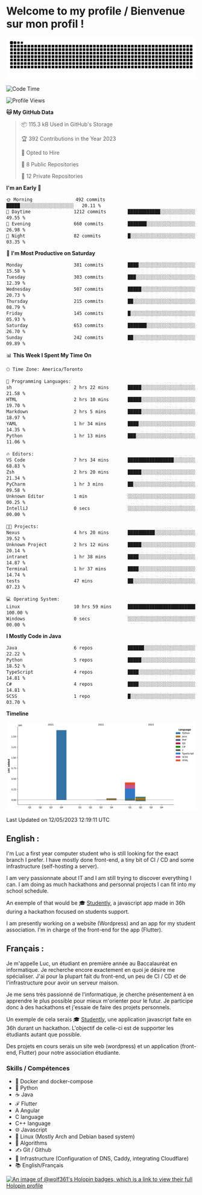# Welcome to my profile / Bienvenue sur mon profil !

![snake gif](https://github.com/wolf-361/wolf-361/blob/output/github-contribution-grid-snake.svg)

<!--START_SECTION:waka-->
![Code Time](http://img.shields.io/badge/Code%20Time-78%20hrs-blue)

![Profile Views](http://img.shields.io/badge/Profile%20Views-0-blue)

**🐱 My GitHub Data** 

> 📦 115.3 kB Used in GitHub's Storage 
 > 
> 🏆 392 Contributions in the Year 2023
 > 
> 💼 Opted to Hire
 > 
> 📜 8 Public Repositories 
 > 
> 🔑 12 Private Repositories 
 > 
**I'm an Early 🐤** 

```text
🌞 Morning                492 commits         █████░░░░░░░░░░░░░░░░░░░░   20.11 % 
🌆 Daytime                1212 commits        ████████████░░░░░░░░░░░░░   49.55 % 
🌃 Evening                660 commits         ███████░░░░░░░░░░░░░░░░░░   26.98 % 
🌙 Night                  82 commits          █░░░░░░░░░░░░░░░░░░░░░░░░   03.35 % 
```
📅 **I'm Most Productive on Saturday** 

```text
Monday                   381 commits         ████░░░░░░░░░░░░░░░░░░░░░   15.58 % 
Tuesday                  303 commits         ███░░░░░░░░░░░░░░░░░░░░░░   12.39 % 
Wednesday                507 commits         █████░░░░░░░░░░░░░░░░░░░░   20.73 % 
Thursday                 215 commits         ██░░░░░░░░░░░░░░░░░░░░░░░   08.79 % 
Friday                   145 commits         █░░░░░░░░░░░░░░░░░░░░░░░░   05.93 % 
Saturday                 653 commits         ███████░░░░░░░░░░░░░░░░░░   26.70 % 
Sunday                   242 commits         ██░░░░░░░░░░░░░░░░░░░░░░░   09.89 % 
```


📊 **This Week I Spent My Time On** 

```text
🕑︎ Time Zone: America/Toronto

💬 Programming Languages: 
sh                       2 hrs 22 mins       █████░░░░░░░░░░░░░░░░░░░░   21.58 % 
HTML                     2 hrs 10 mins       █████░░░░░░░░░░░░░░░░░░░░   19.70 % 
Markdown                 2 hrs 5 mins        █████░░░░░░░░░░░░░░░░░░░░   18.97 % 
YAML                     1 hr 34 mins        ████░░░░░░░░░░░░░░░░░░░░░   14.35 % 
Python                   1 hr 13 mins        ███░░░░░░░░░░░░░░░░░░░░░░   11.06 % 

🔥 Editors: 
VS Code                  7 hrs 34 mins       █████████████████░░░░░░░░   68.83 % 
Zsh                      2 hrs 20 mins       █████░░░░░░░░░░░░░░░░░░░░   21.34 % 
PyCharm                  1 hr 3 mins         ██░░░░░░░░░░░░░░░░░░░░░░░   09.58 % 
Unknown Editor           1 min               ░░░░░░░░░░░░░░░░░░░░░░░░░   00.25 % 
IntelliJ                 0 secs              ░░░░░░░░░░░░░░░░░░░░░░░░░   00.00 % 

🐱‍💻 Projects: 
Nexus                    4 hrs 20 mins       ██████████░░░░░░░░░░░░░░░   39.52 % 
Unknown Project          2 hrs 12 mins       █████░░░░░░░░░░░░░░░░░░░░   20.14 % 
intranet                 1 hr 38 mins        ████░░░░░░░░░░░░░░░░░░░░░   14.87 % 
Terminal                 1 hr 37 mins        ████░░░░░░░░░░░░░░░░░░░░░   14.74 % 
tests                    47 mins             ██░░░░░░░░░░░░░░░░░░░░░░░   07.23 % 

💻 Operating System: 
Linux                    10 hrs 59 mins      █████████████████████████   100.00 % 
Windows                  0 secs              ░░░░░░░░░░░░░░░░░░░░░░░░░   00.00 % 
```

**I Mostly Code in Java** 

```text
Java                     6 repos             ██████░░░░░░░░░░░░░░░░░░░   22.22 % 
Python                   5 repos             █████░░░░░░░░░░░░░░░░░░░░   18.52 % 
TypeScript               4 repos             ████░░░░░░░░░░░░░░░░░░░░░   14.81 % 
C#                       4 repos             ████░░░░░░░░░░░░░░░░░░░░░   14.81 % 
SCSS                     1 repo              █░░░░░░░░░░░░░░░░░░░░░░░░   03.70 % 
```



**Timeline**

![Lines of Code chart](https://raw.githubusercontent.com/wolf-361/wolf-361/main/assets/bar_graph.png)


 Last Updated on 12/05/2023 12:19:11 UTC
<!--END_SECTION:waka-->

## English : 

I'm Luc a first year computer student who is still looking for the exact branch I prefer. I have mostly done front-end, a tiny bit of CI / CD and some infrastructure (self-hosting a server).

I am very passionnate about IT and I am still trying to discover everything I can. I am doing as much hackathons and personnal projects I can fit into my school schedule.

An exemple of that would be 🎓 [Studently](https://github.com/wolf-361/Studently-CodeJam12), a javascript app made in 36h during a hackathon focused on students support.

I am presently working on a website (Wordpress) and an app for my student association. I'm in charge of the front-end for the app (Flutter).

## Français :

Je m'appelle Luc, un étudiant en première année au Baccalauréat en informatique. Je recherche encore exactement en quoi je désire me spécialiser. J'ai pour la plupart fait du front-end, un peu de CI / CD et de l'infrastructure pour avoir un serveur maison.

Je me sens très passionné de l'informatique, je cherche présentement à en apprendre le plus possible pour mieux m'orienter pour le futur. Je participe donc à des hackathons et j'essaie de faire des projets personnels.

Un exemple de cela serais 🎓 [Studently](https://github.com/wolf-361/Studently-CodeJam12), une application javascript faite en 36h durant un hackathon. L'objectif de celle-ci est de supporter les étudiants autant que possible.

Des projets en cours serais un site web (wordpress) et un application (front-end, Flutter) pour notre association étudiante.

###  Skills / Compétences

* 🐋 Docker and docker-compose
* 🐍 Python
* ☕ Java
* ℱ Flutter
* A Angular
* C language
* C++ language
* 🌐 Javascript
* 🐧 Linux (Mostly Arch and Debian based system)
* 🧩 Algorithms
* ✍️ Git / Github
* 📜 Infrastructure (Configuration of DNS, Caddy, integrating Cloudflare)
* 📚 English/Français

[![An image of @wolf361's Holopin badges, which is a link to view their full Holopin profile](https://holopin.me/wolf361)](https://holopin.io/@wolf361)


